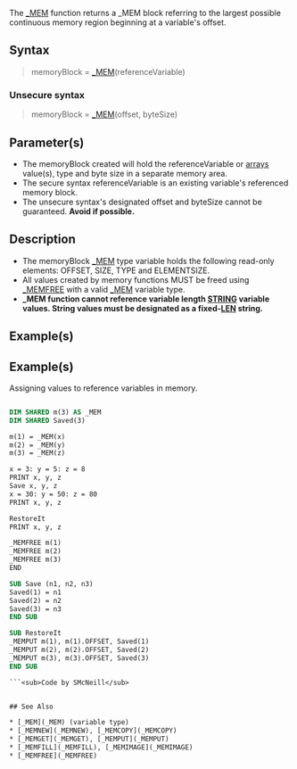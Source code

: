 The [_MEM](_MEM) function returns a _MEM block referring to the largest possible continuous memory region beginning at a variable's offset.


## Syntax

>  memoryBlock = [_MEM](_MEM)(referenceVariable)

### Unsecure syntax

>  memoryBlock = [_MEM](_MEM)(offset, byteSize)


## Parameter(s)

* The memoryBlock created will hold the referenceVariable or [arrays](arrays) value(s), type and byte size in a separate memory area.
* The secure syntax referenceVariable is an existing variable's referenced memory block.
* The unsecure syntax's designated offset and byteSize cannot be guaranteed. **Avoid if possible.**


## Description

* The memoryBlock [_MEM](_MEM) type variable holds the following read-only elements: OFFSET, SIZE, TYPE and ELEMENTSIZE.
* All values created by memory functions MUST be freed using [_MEMFREE](_MEMFREE) with a valid [_MEM](_MEM) variable type.
* **_MEM function cannot reference variable length [STRING](STRING) variable values. String values must be designated as a fixed-[LEN](LEN) string.**


## Example(s)

## Example(s)
 Assigning values to reference variables in memory.

```vb

DIM SHARED m(3) AS _MEM
DIM SHARED Saved(3)

m(1) = _MEM(x)
m(2) = _MEM(y)
m(3) = _MEM(z)

x = 3: y = 5: z = 8
PRINT x, y, z
Save x, y, z
x = 30: y = 50: z = 80
PRINT x, y, z

RestoreIt
PRINT x, y, z

_MEMFREE m(1)
_MEMFREE m(2)
_MEMFREE m(3)
END

SUB Save (n1, n2, n3)
Saved(1) = n1
Saved(2) = n2
Saved(3) = n3
END SUB

SUB RestoreIt
_MEMPUT m(1), m(1).OFFSET, Saved(1)
_MEMPUT m(2), m(2).OFFSET, Saved(2)
_MEMPUT m(3), m(3).OFFSET, Saved(3)
END SUB 

```<sub>Code by SMcNeill</sub>


## See Also

* [_MEM](_MEM) (variable type)
* [_MEMNEW](_MEMNEW), [_MEMCOPY](_MEMCOPY)
* [_MEMGET](_MEMGET), [_MEMPUT](_MEMPUT)
* [_MEMFILL](_MEMFILL), [_MEMIMAGE](_MEMIMAGE)
* [_MEMFREE](_MEMFREE)




